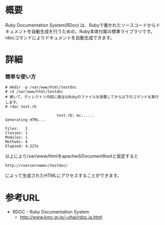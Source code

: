 # 概要
Ruby Documentation System(RDoc) は、Rubyで書かれたソースコードからドキュメントを自動生成を行うための、Ruby本体付属の標準ライブラリです。 rdocコマンドによりドキュメントを自動生成できます。

# 詳細

### 簡単な使い方
```
# mkdir -p /var/www/html/testdoc
# cd /var/www/html/testdoc
# 続いて、ディレクトリ内部に適当なRubyのファイルを設置してから以下のコマンドを実行します。
# rdoc test.rb

                       test.rb: mc......
Generating HTML... 

Files:   1
Classes: 1
Modules: 1
Methods: 6
Elapsed: 4.223s
```

以上により/var/www/htmlをapacheのDocumentRootと仮定すると
```
http://<servername>/testdoc/
```
によって生成されたHTMLにアクセスすることができます。

# 参考URL
- RDOC - Ruby Documentation System
  - http://www.kmc.gr.jp/~ohai/rdoc.ja.html
